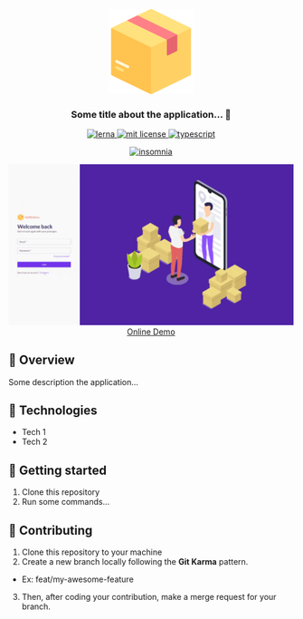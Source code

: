 <p align="center">
	<img src="./assets/icon_example.png" height="150" width="150" alt="icon example" />
</p>	

<h3 align="center">
  Some title about the application... 📨
</h3>

<p align="center">
	<a href="https://lerna.js.org/">
		<img alt="lerna" src="https://img.shields.io/badge/maintained%20with-lerna-cc00ff.svg" alt="maintained with lerna"/>
	</a>
	<a href="https://github.com/guilhermebkel/stuff-delivery">
		<img alt="mit license" src="https://img.shields.io/github/license/guilhermebkel/stuff-delivery?color=0051ff" />
	</a>
	<a href="https://github.com/microsoft/TypeScript">
		<img alt="typescript" src="https://camo.githubusercontent.com/41c68e9f29c6caccc084e5a147e0abd5f392d9bc/68747470733a2f2f62616467656e2e6e65742f62616467652f547970655363726970742f7374726963742532302546302539462539322541412f626c7565">
	</a>
</p>
<p align="center">
	<a href="https://insomnia.rest/run/?label=Stuff%20Delivery%20API&uri=https%3A%2F%2Fgithub.com%2Fguilhermebkel%2Fstuff-delivery%2Fblob%2Fmaster%2Finsomnia.json">
		<img alt="insomnia" src="https://insomnia.rest/images/run.svg" />
	</a>
</p>

<p align="center">
	<img src="./assets/app_example.gif" alt="gif example" />
	<a href="https://some-demo.com">Online Demo</a>
</p>

## 📌 Overview

Some description the application...

## 🔧 Technologies

- Tech 1
- Tech 2

## 🚀 Getting started

1. Clone this repository
2. Run some commands...

## 👏 Contributing

1. Clone this repository to your machine
2. Create a new branch locally following the **Git Karma** pattern.
- Ex: feat/my-awesome-feature
3. Then, after coding your contribution, make a merge request for your branch.
